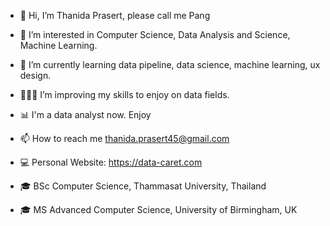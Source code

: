 - 👋 Hi, I’m Thanida Prasert, please call me Pang
- 👀 I’m interested in Computer Science, Data Analysis and Science, Machine Learning.
- 🌱 I’m currently learning data pipeline, data science, machine learning, ux design.
- 🏃🏻‍♀️ I’m improving my skills to enjoy on data fields.
- 📊 I'm a data analyst now. Enjoy
- 📫 How to reach me thanida.prasert45@gmail.com
- 💻 Personal Website: https://data-caret.com


- 🎓 BSc Computer Science, Thammasat University, Thailand
- 🎓 MS  Advanced Computer Science, University of Birmingham, UK


<!---
This is a ✨ special ✨ repository because its `README.md` (this file) appears on your GitHub profile.
You can click the Preview link to take a look at your changes.
--->
